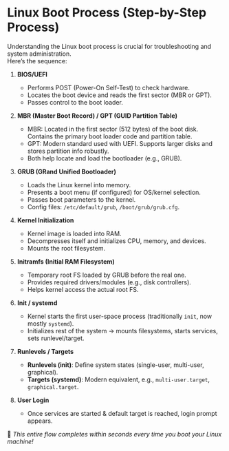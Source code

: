 # Linux Boot Process (Step-by-Step Process)

Understanding the Linux boot process is crucial for troubleshooting and system administration.  
Here’s the sequence:

1. **BIOS/UEFI**
   - Performs POST (Power-On Self-Test) to check hardware.
   - Locates the boot device and reads the first sector (MBR or GPT).
   - Passes control to the boot loader.

2. **MBR (Master Boot Record) / GPT (GUID Partition Table)**
   - MBR: Located in the first sector (512 bytes) of the boot disk. Contains the primary boot loader code and partition table.
   - GPT: Modern standard used with UEFI. Supports larger disks and stores partition info robustly.
   - Both help locate and load the bootloader (e.g., GRUB).

3. **GRUB (GRand Unified Bootloader)**
   - Loads the Linux kernel into memory.
   - Presents a boot menu (if configured) for OS/kernel selection.
   - Passes boot parameters to the kernel.  
   - Config files: `/etc/default/grub`, `/boot/grub/grub.cfg`.

4. **Kernel Initialization**
   - Kernel image is loaded into RAM.
   - Decompresses itself and initializes CPU, memory, and devices.
   - Mounts the root filesystem.

5. **Initramfs (Initial RAM Filesystem)**
   - Temporary root FS loaded by GRUB before the real one.
   - Provides required drivers/modules (e.g., disk controllers).
   - Helps kernel access the actual root FS.

6. **Init / systemd**
   - Kernel starts the first user-space process (traditionally `init`, now mostly `systemd`).
   - Initializes rest of the system → mounts filesystems, starts services, sets runlevel/target.

7. **Runlevels / Targets**
   - **Runlevels (init)**: Define system states (single-user, multi-user, graphical).  
   - **Targets (systemd)**: Modern equivalent, e.g., `multi-user.target`, `graphical.target`.

8. **User Login**
   - Once services are started & default target is reached, login prompt appears.



📌 *This entire flow completes within seconds every time you boot your Linux machine!*
